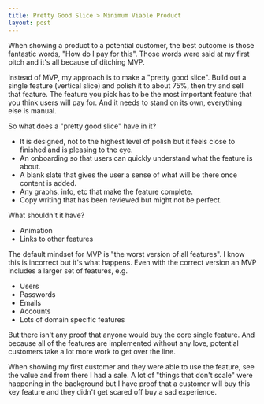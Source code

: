 ```yaml
---
title: Pretty Good Slice > Minimum Viable Product
layout: post
---
```


When showing a product to a potential customer, the best outcome is those fantastic words, "How do I pay for this". Those words were said at my first pitch and it's all because of ditching MVP.

Instead of MVP, my approach is to make a "pretty good slice". Build out a single feature (vertical slice) and polish it to about 75%, then try and sell that feature. The feature you pick has to be the most important feature that you think users will pay for. And it needs to stand on its own, everything else is manual.

So what does a "pretty good slice" have in it?

- It is designed, not to the highest level of polish but it feels close to finished and is pleasing to the eye.
- An onboarding so that users can quickly understand what the feature is about.
- A blank slate that gives the user a sense of what will be there once content is added.
- Any graphs, info, etc that make the feature complete.
- Copy writing that has been reviewed but might not be perfect.

What shouldn't it have?

- Animation
- Links to other features

The default mindset for MVP is "the worst version of all features". I know this is incorrect but it's what happens. Even with the correct version an MVP includes a larger set of features, e.g.

- Users
- Passwords
- Emails
- Accounts
- Lots of domain specific features

But there isn't any proof that anyone would buy the core single feature. And because all of the features are implemented without any love, potential customers take a lot more work to get over the line.

When showing my first customer and they were able to use the feature, see the value and from there I had a sale. A lot of "things that don't scale" were happening in the background but I have proof that a customer will buy this key feature and they didn't get scared off buy a sad experience.
